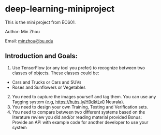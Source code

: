 # deep-learning-miniproject
This is the mini project from EC601.

Author: Min Zhou

Email: minzhou@bu.edu


## Introduction and Goals:
1. Use TensorFlow (or any tool you prefer) to recognize between two classes of objects.  These classes could be:
* Cars and Trucks or Cars and SUVs
* Roses and Sunflowers or Vegetables
2. You need to capture the images yourself and tag them.  You can use any Tagging system (e.g, https://hubs.ly/H0dktLv0 Neurala).  
3. You need to design your own Training, Testing and Verification sets.
4. You need to compare between two different systems based on the literature review you did and/or reading material provided
Bonus:  Provide an API with example code for another developer to use your system

